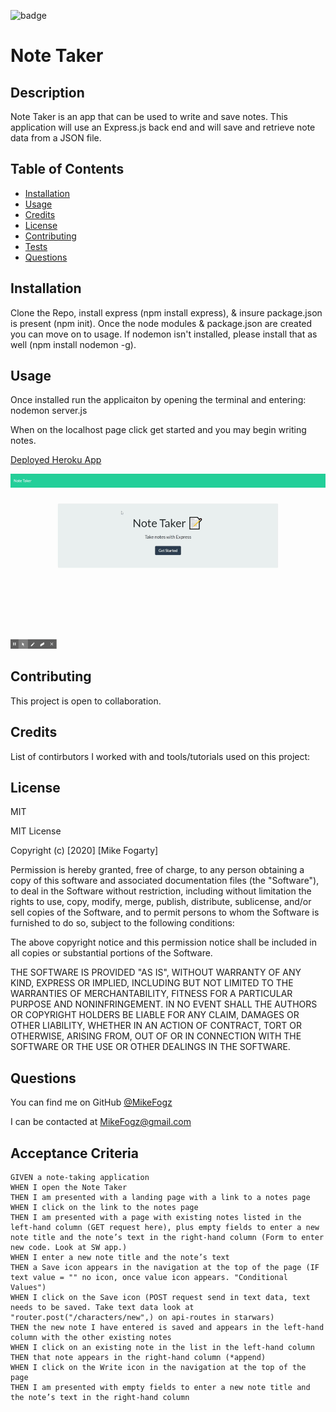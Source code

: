![badge](https://img.shields.io/badge/license-MIT-brightgreen)

# Note Taker

## Description

Note Taker is an app that can be used to write and save notes. This application will use an Express.js back end and will save and retrieve note data from a JSON file.

## Table of Contents

- [Installation](#installation)
- [Usage](#usage)
- [Credits](#credits)
- [License](#license)
- [Contributing](#contributing)
- [Tests](#tests)
- [Questions](#questions)

## Installation

Clone the Repo, install express (npm install express), & insure package.json is present (npm init). Once the node modules & package.json are created you can move on to usage. If nodemon isn't installed, please install that as well (npm install nodemon -g).

## Usage

Once installed run the applicaiton by opening the terminal and entering: nodemon server.js

When on the localhost page click get started and you may begin writing notes.

[Deployed Heroku App](https://mikefogz-notetaker.herokuapp.com/)

![Gif walkthru of deployed app](./Assets/NoteTaker.gif)

## Contributing

This project is open to collaboration.

## Credits

List of contirbutors I worked with and tools/tutorials used on this project:

## License

MIT

MIT License

Copyright (c) [2020] [Mike Fogarty]

Permission is hereby granted, free of charge, to any person obtaining a copy
of this software and associated documentation files (the "Software"), to deal
in the Software without restriction, including without limitation the rights
to use, copy, modify, merge, publish, distribute, sublicense, and/or sell
copies of the Software, and to permit persons to whom the Software is
furnished to do so, subject to the following conditions:

The above copyright notice and this permission notice shall be included in all
copies or substantial portions of the Software.

THE SOFTWARE IS PROVIDED "AS IS", WITHOUT WARRANTY OF ANY KIND, EXPRESS OR
IMPLIED, INCLUDING BUT NOT LIMITED TO THE WARRANTIES OF MERCHANTABILITY,
FITNESS FOR A PARTICULAR PURPOSE AND NONINFRINGEMENT. IN NO EVENT SHALL THE
AUTHORS OR COPYRIGHT HOLDERS BE LIABLE FOR ANY CLAIM, DAMAGES OR OTHER
LIABILITY, WHETHER IN AN ACTION OF CONTRACT, TORT OR OTHERWISE, ARISING FROM,
OUT OF OR IN CONNECTION WITH THE SOFTWARE OR THE USE OR OTHER DEALINGS IN THE
SOFTWARE.

## Questions

You can find me on GitHub [@MikeFogz](https://github.com/MikeFogz)

I can be contacted at MikeFogz@gmail.com

## Acceptance Criteria

```
GIVEN a note-taking application
WHEN I open the Note Taker
THEN I am presented with a landing page with a link to a notes page
WHEN I click on the link to the notes page
THEN I am presented with a page with existing notes listed in the left-hand column (GET request here), plus empty fields to enter a new note title and the note’s text in the right-hand column (Form to enter new code. Look at SW app.)
WHEN I enter a new note title and the note’s text
THEN a Save icon appears in the navigation at the top of the page (IF text value = "" no icon, once value icon appears. "Conditional Values")
WHEN I click on the Save icon (POST request send in text data, text needs to be saved. Take text data look at "router.post("/characters/new",) on api-routes in starwars)
THEN the new note I have entered is saved and appears in the left-hand column with the other existing notes
WHEN I click on an existing note in the list in the left-hand column
THEN that note appears in the right-hand column (*append)
WHEN I click on the Write icon in the navigation at the top of the page
THEN I am presented with empty fields to enter a new note title and the note’s text in the right-hand column
```
